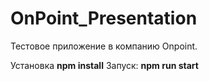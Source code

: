 # OnPoint_Presentation

Тестовое приложение в компанию Onpoint.

Установка **npm install**
Запуск: **npm run start**